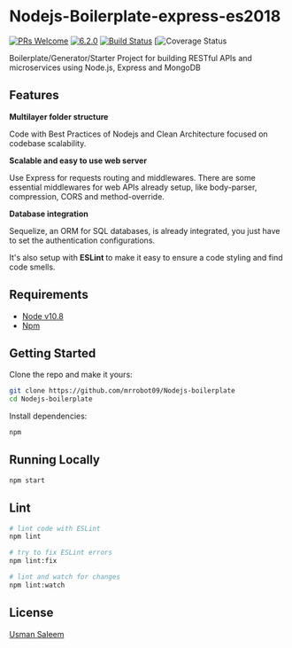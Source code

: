 # Nodejs-Boilerplate-express-es2018
[![PRs Welcome](https://img.shields.io/badge/PRs-welcome-brightgreen.svg?style=flat-square)](http://makeapullrequest.com) [![6.2.0](https://badge.fury.io/js/express-rest-es2018-boilerplate.svg)](https://badge.fury.io/js/express-rest-es2017-boilerplate) [![Build Status](https://travis-ci.org/danielfsousa/express-rest-es2018-boilerplate.svg?branch=master)](https://travis-ci.org/danielfsousa/express-rest-es2018-boilerplate) [![Coverage Status](https://coveralls.io/repos/github/danielfsousa/express-rest-es2018-boilerplate/badge.svg?branch=master)

Boilerplate/Generator/Starter Project for building RESTful APIs and microservices using Node.js, Express and MongoDB

## Features

<b> Multilayer folder structure</b>

Code with Best Practices of Nodejs and Clean Architecture focused on codebase scalability.

<b> Scalable and easy to use web server </b>

Use Express for requests routing and middlewares. There are some essential middlewares for web APIs already setup, like body-parser, compression, CORS and method-override.

<b> Database integration </b>

Sequelize, an ORM for SQL databases, is already integrated, you just have to set the authentication configurations.

It's also setup with <b> ESLint </b> to make it easy to ensure a code styling and find code smells.

## Requirements

 - [Node v10.8](https://nodejs.org/en/download/current/)
 - [Npm](https://www.npmjs.com/get-npm)

## Getting Started

Clone the repo and make it yours:

```bash
git clone https://github.com/mrrobot09/Nodejs-boilerplate
cd Nodejs-boilerplate
```

Install dependencies:

```bash
npm
```

## Running Locally

```bash
npm start
```

## Lint

```bash
# lint code with ESLint
npm lint

# try to fix ESLint errors
npm lint:fix

# lint and watch for changes
npm lint:watch
```

## License

[Usman Saleem](https://github.com/mrrobot09)

